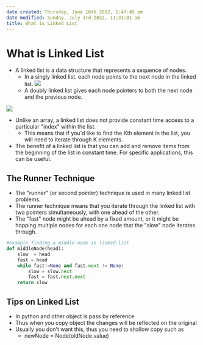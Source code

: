 ```yaml
---
date created: Thursday, June 16th 2022, 1:47:45 pm
date modified: Sunday, July 3rd 2022, 11:31:01 am
title: What is Linked List
---
```


# What is Linked List

* A linked list is a data structure that represents a sequence of nodes.
	* In a singly linked list. each node points to the next node in the linked list.
	![](https://media.geeksforgeeks.org/wp-content/cdn-uploads/20200922124319/Singly-Linked-List1.png)
	* A doubly linked list gives each node pointers to both the next node and the previous node.

![](https://media.geeksforgeeks.org/wp-content/cdn-uploads/20200922124412/Doubly-Linked-List.png)

* Unlike an array, a linked list does not provide constant time access to a particular "index" within the list.
	* This means that if you'd like to find the Kth element in the list, you will need to iterate through K elements.
* The benefit of a linked list is that you can add and remove items from the beginning of the list in constant time. For specific applications, this can be useful.

## The Runner Technique

- The "runner" (or second pointer) technique is used in many linked list problems.
- The runner technique means that you iterate through the linked list with two pointers simultaneously, with one ahead of the other.
- The "fast" node might be ahead by a fixed amount, or it might be hopping multiple nodes for each one node that the "slow" node iterates through.

```python
#example finding a middle node in linked-list
def middleNode(head):
	slow  = head
    fast = head
    while fast!=None and fast.next != None:
        slow = slow.next
        fast = fast.next.next
    return slow
```

## Tips on Linked List

  * In python and other object is pass by reference
  * Thus when you copy object the changes will be reflected on the original
  * Usually you don’t want this, thus you need to shallow copy such as
	  * newNode = Node(oldNode.value)
